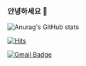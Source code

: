 ### 안녕하세요 👋

<!--
**Jee-on/Jee-on** is a ✨ _special_ ✨ repository because its `README.md` (this file) appears on your GitHub profile.

Here are some ideas to get you started:

- 🔭 I’m currently working on ...
- 🌱 I’m currently learning ...
- 👯 I’m looking to collaborate on ...
- 🤔 I’m looking for help with ...
- 💬 Ask me about ...
- 📫 How to reach me: ...
- 😄 Pronouns: ...
- ⚡ Fun fact: ...
-->
![Anurag's GitHub stats](https://github-readme-stats.vercel.app/api?username=Jee-on&show_icons=true&theme=dracula)

	
  [![Hits](https://hits.seeyoufarm.com/api/count/incr/badge.svg?url=https://github.com/Jee-on)](https://github.com/Jee-on) 
	


[![Gmail Badge](https://img.shields.io/badge/Gmail-d14836?style=flat-square&logo=Gmail&logoColor=white&link=mailto:tjdgh3586@gmail.com)](mailto:tjdgh3586@gmail.com)
